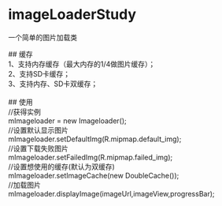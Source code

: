 # imageLoaderStudy
一个简单的图片加载类


<p>
## 缓存<br />
1、支持内存缓存（最大内存的1/4做图片缓存）；<br />
2、支持SD卡缓存；<br />
3、支持内存、SD卡双缓存；<br />
<br />
## 使用<br />
//获得实例<br />
mImageloader = new Imageloader();<br />
//设置默认显示图片<br />
mImageloader.setDefaultImg(R.mipmap.default_img);<br />
//设置下载失败图片<br />
mImageloader.setFailedImg(R.mipmap.failed_img);<br />
//设置想使用的缓存(默认为双缓存)<br />
mImageloader.setImageCache(new DoubleCache());<br />
//加载图片<br />
mImageloader.displayImage(imageUrl,imageView,progressBar);<br />
</p>
